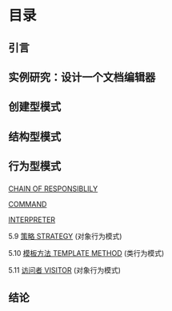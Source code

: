 # 目录

## 引言

## 实例研究：设计一个文档编辑器

## 创建型模式

## 结构型模式

## 行为型模式

### 

[CHAIN OF RESPONSIBLILY](#docs/dpgof_5_1)

[COMMAND](#docs/dpgof_5_2)

[INTERPRETER](#docs/dpgof_5_)

5.9 [策略 STRATEGY](#docs/dpgof_5_) (对象行为模式)

5.10 [模板方法 TEMPLATE METHOD](#docs/dpgof_5_10) (类行为模式)

5.11 [访问者 VISITOR](#docs/dpgof_5_11) (对象行为模式)

## 结论

